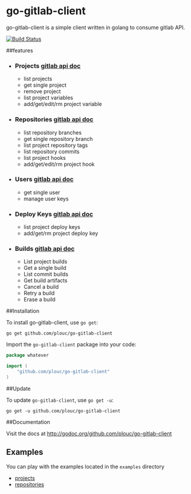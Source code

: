 go-gitlab-client
================

go-gitlab-client is a simple client written in golang to consume gitlab API.

[![Build Status](https://travis-ci.org/plouc/go-gitlab-client.png?branch=master)](https://travis-ci.org/plouc/go-gitlab-client)


##features

*	
	### Projects [gitlab api doc](http://doc.gitlab.com/ce/api/projects.html)
	* list projects
	* get single project
	* remove project
	* list project variables
	* add/get/edit/rm project variable
*	
	### Repositories [gitlab api doc](http://doc.gitlab.com/ce/api/repositories.html)
	* list repository branches
	* get single repository branch
	* list project repository tags
	* list repository commits
	* list project hooks
	* add/get/edit/rm project hook

*	
	### Users [gitlab api doc](http://api.gitlab.org/users.html)
	* get single user
	* manage user keys

*	
	### Deploy Keys [gitlab api doc](http://doc.gitlab.com/ce/api/deploy_keys.html)
	* list project deploy keys
	* add/get/rm project deploy key

*	
	### Builds [gitlab api doc](http://doc.gitlab.com/ce/api/builds.html)
	* List project builds
	* Get a single build
	* List commit builds
	* Get build artifacts
	* Cancel a build
	* Retry a build
	* Erase a build

##Installation

To install go-gitlab-client, use `go get`:

    go get github.com/plouc/go-gitlab-client

Import the `go-gitlab-client` package into your code:

```go
package whatever

import (
    "github.com/plouc/go-gitlab-client"
)
```


##Update

To update `go-gitlab-client`, use `go get -u`:

    go get -u github.com/plouc/go-gitlab-client


##Documentation

Visit the docs at http://godoc.org/github.com/plouc/go-gitlab-client


## Examples

You can play with the examples located in the `examples` directory

* [projects](https://github.com/plouc/go-gitlab-client/tree/master/examples/projects)
* [repositories](https://github.com/plouc/go-gitlab-client/tree/master/examples/repositories)
